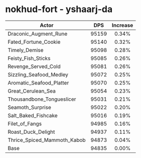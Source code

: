 # nokhud-fort - yshaarj-da
| Actor | DPS | Increase |
|---|:---:|:---:|
|Draconic_Augment_Rune|95159|0.34%|
|Fated_Fortune_Cookie|95140|0.32%|
|Timely_Demise|95098|0.28%|
|Feisty_Fish_Sticks|95085|0.26%|
|Revenge_Served_Cold|95081|0.26%|
|Sizzling_Seafood_Medley|95072|0.25%|
|Aromatic_Seafood_Platter|95070|0.25%|
|Great_Cerulean_Sea|95054|0.23%|
|Thousandbone_Tongueslicer|95031|0.21%|
|Seamoth_Surprise|95022|0.20%|
|Salt_Baked_Fishcake|95016|0.19%|
|Filet_of_Fangs|94985|0.16%|
|Roast_Duck_Delight|94937|0.11%|
|Thrice_Spiced_Mammoth_Kabob|94873|0.04%|
|Base|94835|0.00%|
